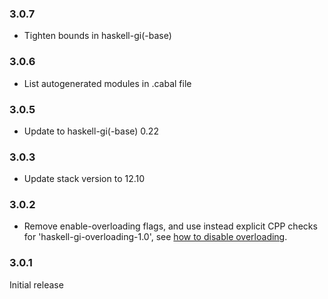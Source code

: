 ### 3.0.7

+ Tighten bounds in haskell-gi(-base)

### 3.0.6

+ List autogenerated modules in .cabal file

### 3.0.5

+ Update to haskell-gi(-base) 0.22

### 3.0.3

+ Update stack version to 12.10

### 3.0.2

+ Remove enable-overloading flags, and use instead explicit CPP checks for 'haskell-gi-overloading-1.0', see [how to disable overloading](https://github.com/haskell-gi/haskell-gi/wiki/Overloading\#disabling-overloading).

### 3.0.1

Initial release
